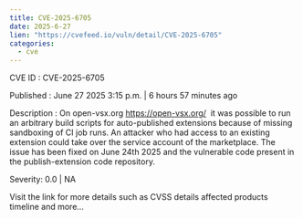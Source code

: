```yaml
--- 
title: CVE-2025-6705
date: 2025-6-27
lien: "https://cvefeed.io/vuln/detail/CVE-2025-6705"
categories:
  - cve
---
```


CVE ID : CVE-2025-6705

Published :  June 27
2025
3:15 p.m. | 6 hours
57 minutes ago

Description : On  open-vsx.org https://open-vsx.org/  it was possible to run an arbitrary build scripts for auto-published extensions because of missing sandboxing of CI job runs.  An attacker who had access to an existing extension could take over the service account of the marketplace. The issue has been fixed on June 24th
2025 and the vulnerable code present in the publish-extension code repository.

Severity: 0.0 | NA

Visit the link for more details
such as CVSS details
affected products
timeline
and more...
